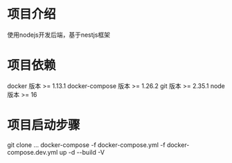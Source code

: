 # 项目介绍
使用nodejs开发后端，基于nestjs框架 
# 项目依赖
docker         版本 >= 1.13.1
docker-compose 版本 >= 1.26.2
git            版本 >= 2.35.1
node           版本 >= 16

# 项目启动步骤

git clone ...
docker-compose -f docker-compose.yml -f docker-compose.dev.yml up -d --build -V
